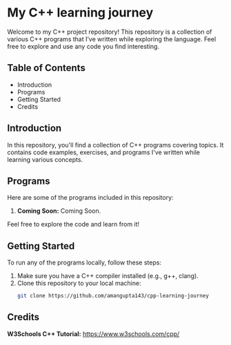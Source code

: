 # My C++ learning journey

Welcome to my C++ project repository! This repository is a collection of various C++ programs that I’ve written while exploring the language. Feel free to explore and use any code you find interesting.

## Table of Contents

- Introduction
- Programs
- Getting Started
- Credits

## Introduction

In this repository, you'll find a collection of C++ programs covering topics. It contains code examples, exercises, and programs I've written while learning various concepts.

## Programs

Here are some of the programs included in this repository:

1. **Coming Soon:** Coming Soon.

Feel free to explore the code and learn from it!

## Getting Started

To run any of the programs locally, follow these steps:

1. Make sure you have a C++ compiler installed (e.g., g++, clang).
2. Clone this repository to your local machine:
   ```bash
   git clone https://github.com/amangupta143/cpp-learning-journey

## Credits

**W3Schools C++ Tutorial:** https://www.w3schools.com/cpp/